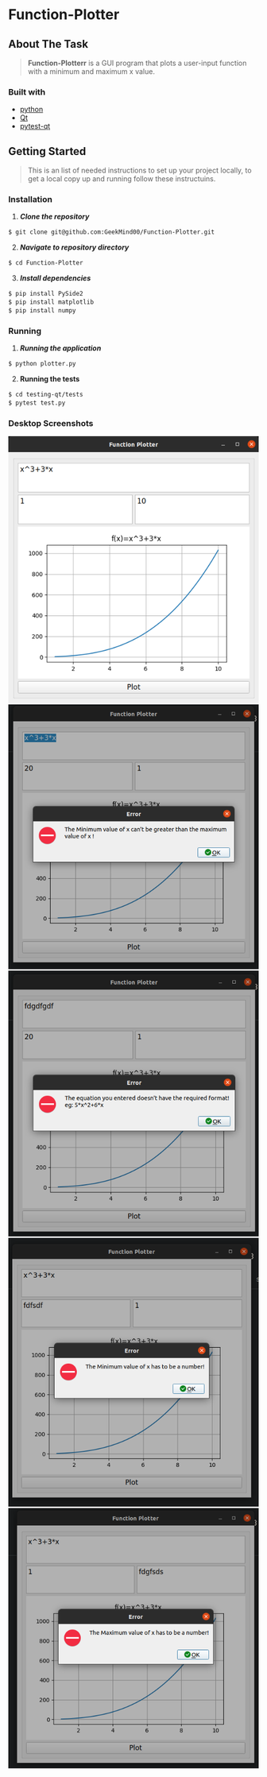 # Function-Plotter

## About The Task

> **Function-Plotterr** is a GUI program that plots a user-input function with a minimum and maximum x value. 

### Built with
- [python](https://www.python.org/)
- [Qt](https://doc.qt.io/qtforpython/)
- [pytest-qt](https://pytest-qt.readthedocs.io/en/latest/intro.html)


## Getting Started

> This is an list of needed instructions to set up your project locally, to get a local copy up and running follow these instructuins.

### Installation

1. **_Clone the repository_**

```sh
$ git clone git@github.com:GeekMind00/Function-Plotter.git
```

2. **_Navigate to repository directory_**

```sh
$ cd Function-Plotter
```

3. **_Install dependencies_**

```sh
$ pip install PySide2
$ pip install matplotlib
$ pip install numpy
```

### Running

1. **_Running the application_**

```sh
$ python plotter.py
```

2. **Running the tests**

```sh
$ cd testing-qt/tests
$ pytest test.py
```

### Desktop Screenshots

<div align="center">
  
![image](./img/1.png)
![image](./img/2.png)
![image](./img/3.png)
![image](./img/4.png)
![image](./img/5.png)

</div>
  
